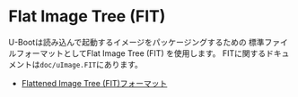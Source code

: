 # Flat Image Tree (FIT)

U-Bootは読み込んで起動するイメージをパッケージングするための
標準ファイルフォーマットとしてFlat Image Tree (FIT) を使用します。
FITに関するドキュメントは`doc/uImage.FIT`にあります。

- [Flattened Image Tree (FIT)フォーマット](format.md)
